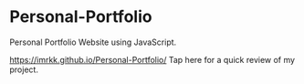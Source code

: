 # Personal-Portfolio

Personal Portfolio Website using JavaScript.

https://imrkk.github.io/Personal-Portfolio/ Tap here for a quick review of my project.
